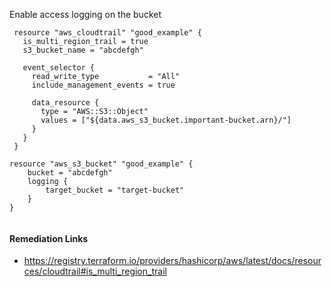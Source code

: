 
Enable access logging on the bucket

```hcl
 resource "aws_cloudtrail" "good_example" {
   is_multi_region_trail = true
   s3_bucket_name = "abcdefgh"
 
   event_selector {
     read_write_type           = "All"
     include_management_events = true
 
     data_resource {
       type = "AWS::S3::Object"
       values = ["${data.aws_s3_bucket.important-bucket.arn}/"]
     }
   }
 }

resource "aws_s3_bucket" "good_example" {
	bucket = "abcdefgh"
	logging {
		target_bucket = "target-bucket"
	}
}
 
```

#### Remediation Links
 - https://registry.terraform.io/providers/hashicorp/aws/latest/docs/resources/cloudtrail#is_multi_region_trail

